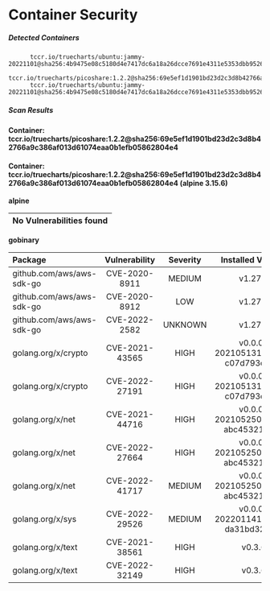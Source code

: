 # Container Security

##### Detected Containers

          tccr.io/truecharts/ubuntu:jammy-20221101@sha256:4b9475e08c5180d4e7417dc6a18a26dcce7691e4311e5353dbb952645c5ff43f
          tccr.io/truecharts/picoshare:1.2.2@sha256:69e5ef1d1901bd23d2c3d8b42766a9c386af013d61074eaa0b1efb05862804e4
          tccr.io/truecharts/ubuntu:jammy-20221101@sha256:4b9475e08c5180d4e7417dc6a18a26dcce7691e4311e5353dbb952645c5ff43f

##### Scan Results

**Container: tccr.io/truecharts/picoshare:1.2.2@sha256:69e5ef1d1901bd23d2c3d8b42766a9c386af013d61074eaa0b1efb05862804e4**

#### Container: tccr.io/truecharts/picoshare:1.2.2@sha256:69e5ef1d1901bd23d2c3d8b42766a9c386af013d61074eaa0b1efb05862804e4 (alpine 3.15.6)
    

**alpine**

      
| No Vulnerabilities found         |
|:---------------------------------|

      

**gobinary**

      
| Package         |    Vulnerability   |   Severity  |  Installed Version | Fixed Version |
|:----------------|:------------------:|:-----------:|:------------------:|:-------------:|
| github.com/aws/aws-sdk-go         |    CVE-2020-8911   |   MEDIUM  |  v1.27.0 |  |
| github.com/aws/aws-sdk-go         |    CVE-2020-8912   |   LOW  |  v1.27.0 |  |
| github.com/aws/aws-sdk-go         |    CVE-2022-2582   |   UNKNOWN  |  v1.27.0 | 1.34.0 |
| golang.org/x/crypto         |    CVE-2021-43565   |   HIGH  |  v0.0.0-20210513164829-c07d793c2f9a | 0.0.0-20211202192323-5770296d904e |
| golang.org/x/crypto         |    CVE-2022-27191   |   HIGH  |  v0.0.0-20210513164829-c07d793c2f9a | 0.0.0-20220314234659-1baeb1ce4c0b |
| golang.org/x/net         |    CVE-2021-44716   |   HIGH  |  v0.0.0-20210525063256-abc453219eb5 | 0.0.0-20211209124913-491a49abca63 |
| golang.org/x/net         |    CVE-2022-27664   |   HIGH  |  v0.0.0-20210525063256-abc453219eb5 | 0.0.0-20220906165146-f3363e06e74c |
| golang.org/x/net         |    CVE-2022-41717   |   MEDIUM  |  v0.0.0-20210525063256-abc453219eb5 | 0.4.0 |
| golang.org/x/sys         |    CVE-2022-29526   |   MEDIUM  |  v0.0.0-20220114195835-da31bd327af9 | 0.0.0-20220412211240-33da011f77ad |
| golang.org/x/text         |    CVE-2021-38561   |   HIGH  |  v0.3.6 | 0.3.7 |
| golang.org/x/text         |    CVE-2022-32149   |   HIGH  |  v0.3.6 | 0.3.8 |

